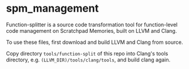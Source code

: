 # spm_management
Function-splitter is a source code transformation tool for function-level code management on Scratchpad Memories, built on LLVM and Clang.

To use these files, first download and build LLVM and Clang from source.

Copy directory `tools/function-split` of this repo into Clang's tools directory, e.g. `(LLVM_DIR)/tools/clang/tools`, and build clang again. 
